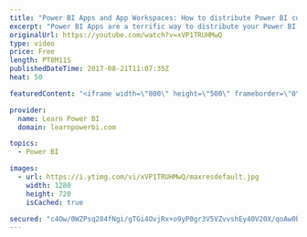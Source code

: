 ```yaml
---
title: "Power BI Apps and App Workspaces: How to distribute Power BI content to a Large Audience"
excerpt: "Power BI Apps are a terrific way to distribute your Power BI content to a large audience.  You can \"Publish App\" to Entire Organization or specific individuals and groups. Then any user (within the Group you provided Access to) can click \"Get Apps\" to consume your App - which comprises the Dashboards,"
originalUrl: https://youtube.com/watch?v=xVP1TRUHMwQ
type: video
price: Free
length: PT8M11S
publishedDateTime: 2017-08-21T11:07:35Z
heat: 50

featuredContent: "<iframe width=\"800\" height=\"500\" frameborder=\"0\" src=\"https://www.youtube.com/embed/xVP1TRUHMwQ\" allow=\"accelerometer; autoplay; encrypted-media; gyroscope; picture-in-picture\" allowfullscreen></iframe>"

provider:
  name: Learn Power BI
  domain: learnpowerbi.com

topics:
  - Power BI

images:
  - url: https://i.ytimg.com/vi/xVP1TRUHMwQ/maxresdefault.jpg
    width: 1280
    height: 720
    isCached: true

secured: "c4Ow/0WZPsq284fNgi/gTGi4OvjRx+o9yP0gr3V5VZvvshEy40V20X/qoAw0bcTsOdnc9AtSBQu0bEsGx4+vgK6Mg9FYg4MZ28r+7X+aedcbw6QAYEuite2nXlPdRILs2DpyDOxUYi8ckWHvDa6m+/B7GAzUYVUHfUcLw/JHrKlqO60uNUli/9p+M+4ONMVkd8uYQRY/w3o6BaVak/5YSXIHNA9Mv1jCCiekzfXRPaQ6xEz2PpoNwMfkSQMnfMWP/FBMXI+fdsjvu+75FRev/42W5MJpAYveRu84QMhwPDNyYEcyeCrEYv6bwMiV1r5kQqVC9Es8az98nggA0BsXr0I8pD+o3xZvP1cGsqWETlwg9/hXI7OadtdICwEu62lJmfbBtAR2/hOs2TD6xXVODClqeOprPUs0DS5xiXLIP7Y=;xD3CD9ZItRvsbp1Cz5nc6Q=="
---
```


